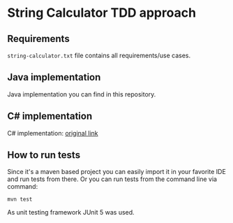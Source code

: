 # String Calculator TDD approach

## Requirements
`string-calculator.txt` file contains all requirements/use cases.

## Java implementation
Java implementation you can find in this repository.

## C# implementation
C# implementation: [original link](https://youtu.be/y8TcPr73Bwo)

## How to run tests
Since it's a maven based project you can easily import it in your favorite IDE and run tests from there.
Or you can run tests from the command line via command:
```
mvn test
```
As unit testing framework JUnit 5 was used.

